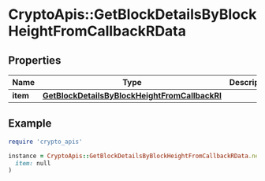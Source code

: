 # CryptoApis::GetBlockDetailsByBlockHeightFromCallbackRData

## Properties

| Name | Type | Description | Notes |
| ---- | ---- | ----------- | ----- |
| **item** | [**GetBlockDetailsByBlockHeightFromCallbackRI**](GetBlockDetailsByBlockHeightFromCallbackRI.md) |  |  |

## Example

```ruby
require 'crypto_apis'

instance = CryptoApis::GetBlockDetailsByBlockHeightFromCallbackRData.new(
  item: null
)
```

